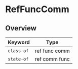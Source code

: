 # RefFuncComm

## Overview

Keyword | Type
--- | ---
`class-of` | ref func comm
`state-of` | ref comm func
